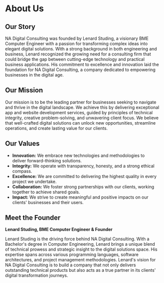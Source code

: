 # About Us

## Our Story

NA Digital Consulting was founded by Lenard Studing, a visionary BME Computer Engineer with a passion for transforming complex ideas into elegant digital solutions. With a strong background in both engineering and business, Lenard recognized the growing need for a consulting firm that could bridge the gap between cutting-edge technology and practical business applications. His commitment to excellence and innovation laid the foundation for NA Digital Consulting, a company dedicated to empowering businesses in the digital age.

## Our Mission

Our mission is to be the leading partner for businesses seeking to navigate and thrive in the digital landscape. We achieve this by delivering exceptional app and website development services, guided by principles of technical integrity, creative problem-solving, and unwavering client focus. We believe that well-crafted digital solutions can unlock new opportunities, streamline operations, and create lasting value for our clients.

## Our Values

*   **Innovation:** We embrace new technologies and methodologies to deliver forward-thinking solutions.
*   **Integrity:** We operate with transparency, honesty, and a strong ethical compass.
*   **Excellence:** We are committed to delivering the highest quality in every project we undertake.
*   **Collaboration:** We foster strong partnerships with our clients, working together to achieve shared goals.
*   **Impact:** We strive to create meaningful and positive impacts on our clients' businesses and their users.

## Meet the Founder

**Lenard Studing, BME Computer Engineer & Founder**

Lenard Studing is the driving force behind NA Digital Consulting. With a Bachelor's degree in Computer Engineering, Lenard brings a unique blend of technical prowess and strategic insight to the digital solutions space. His expertise spans across various programming languages, software architectures, and project management methodologies. Lenard's vision for NA Digital Consulting is to build a company that not only delivers outstanding technical products but also acts as a true partner in its clients' digital transformation journeys.

